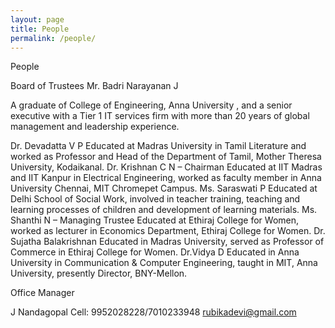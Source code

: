 ```yaml
---
layout: page
title: People
permalink: /people/
---
```


People
 

Board of Trustees
Mr. Badri Narayanan J

A graduate of College of Engineering, Anna University , and a senior executive with a Tier 1 IT services firm with more than 20 years of global management and leadership experience.

Dr. Devadatta V P
Educated at Madras University in Tamil Literature and worked as Professor and Head of the Department of Tamil, Mother Theresa University, Kodaikanal.
Dr. Krishnan C N – Chairman
Educated at IIT Madras and IIT Kanpur in Electrical Engineering, worked as faculty member in Anna University Chennai, MIT Chromepet Campus.
Ms. Saraswati P
Educated at Delhi School of Social Work, involved in teacher training, teaching and learning processes of children and development of learning materials.
Ms. Shanthi N – Managing Trustee
Educated at Ethiraj College for Women, worked as lecturer in Economics Department, Ethiraj College for Women.
Dr. Sujatha Balakrishnan
Educated in Madras University, served as  Professor of Commerce in Ethiraj College for Women.
Dr.Vidya D
Educated in Anna University in Communication & Computer Engineering, taught in MIT, Anna University, presently Director, BNY-Mellon.
 
Office Manager

J Nandagopal
Cell: 9952028228/7010233948
rubikadevi@gmail.com
